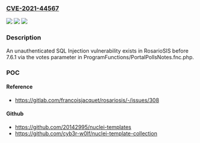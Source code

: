 ### [CVE-2021-44567](https://cve.mitre.org/cgi-bin/cvename.cgi?name=CVE-2021-44567)
![](https://img.shields.io/static/v1?label=Product&message=n%2Fa&color=blue)
![](https://img.shields.io/static/v1?label=Version&message=n%2Fa&color=blue)
![](https://img.shields.io/static/v1?label=Vulnerability&message=n%2Fa&color=brighgreen)

### Description

An unauthenticated SQL Injection vulnerability exists in RosarioSIS before 7.6.1 via the votes parameter in ProgramFunctions/PortalPollsNotes.fnc.php.

### POC

#### Reference
- https://gitlab.com/francoisjacquet/rosariosis/-/issues/308

#### Github
- https://github.com/20142995/nuclei-templates
- https://github.com/cyb3r-w0lf/nuclei-template-collection

